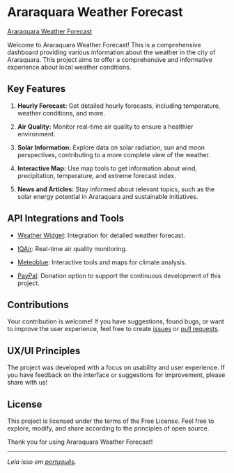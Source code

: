 # Araraquara Weather Forecast

[Araraquara Weather Forecast](https://previsao-tempo-araraquara.vercel.app/)

Welcome to Araraquara Weather Forecast! This is a comprehensive dashboard providing various information about the weather in the city of Araraquara. This project aims to offer a comprehensive and informative experience about local weather conditions.

## Key Features

1. **Hourly Forecast:** Get detailed hourly forecasts, including temperature, weather conditions, and more.

2. **Air Quality:** Monitor real-time air quality to ensure a healthier environment.

3. **Solar Information:** Explore data on solar radiation, sun and moon perspectives, contributing to a more complete view of the weather.

4. **Interactive Map:** Use map tools to get information about wind, precipitation, temperature, and extreme forecast index.

5. **News and Articles:** Stay informed about relevant topics, such as the solar energy potential in Araraquara and sustainable initiatives.

## API Integrations and Tools

- [Weather Widget](https://oneweather.org/pt/lisbon/): Integration for detailed weather forecast.

- [IQAir](https://www.iqair.com/): Real-time air quality monitoring.

- [Meteoblue](https://www.meteoblue.com/en/): Interactive tools and maps for climate analysis.

- [PayPal](https://www.paypal.com/): Donation option to support the continuous development of this project.

## Contributions

Your contribution is welcome! If you have suggestions, found bugs, or want to improve the user experience, feel free to create [issues](https://github.com/seubiasi/araraquara-weather-forecast/issues) or [pull requests](https://github.com/seubiasi/araraquara-weather-forecast/pulls).

## UX/UI Principles

The project was developed with a focus on usability and user experience. If you have feedback on the interface or suggestions for improvement, please share with us!

## License

This project is licensed under the terms of the Free License. Feel free to explore, modify, and share according to the principles of open source.

Thank you for using Araraquara Weather Forecast!

---

*Leia isso em [português](./README-pt.md).*
